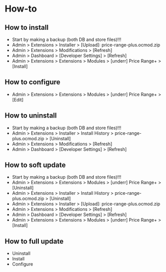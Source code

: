 # How-to

## How to install
* Start by making a backup (both DB and store files)!!!
* Admin > Extensions > Installer > [Upload]: price-range-plus.ocmod.zip
* Admin > Extensions > Modifications > [Refresh]
* Admin > Dashboard > [Developer Settings] > [Refresh]
* Admin > Extensions > Extensions > Modules > [underr] Price Range+ > [Install]

## How to configure
* Admin > Extensions > Extensions > Modules > [underr] Price Range+ > [Edit]

## How to uninstall
* Start by making a backup (both DB and store files)!!!
* Admin > Extensions > Installer > Install History > price-range-plus.ocmod.zip > [Uninstall]
* Admin > Extensions > Modifications > [Refresh]
* Admin > Dashboard > [Developer Settings] > [Refresh]

## How to soft update
* Start by making a backup (both DB and store files)!!!
* Admin > Extensions > Extensions > Modules > [underr] Price Range+ > [Uninstall]
* Admin > Extensions > Installer > Install History > price-range-plus.ocmod.zip > [Uninstall]
* Admin > Extensions > Installer > [Upload]: price-range-plus.ocmod.zip
* Admin > Extensions > Modifications > [Refresh]
* Admin > Dashboard > [Developer Settings] > [Refresh]
* Admin > Extensions > Extensions > Modules > [underr] Price Range+ > [Install]

## How to full update
* Uninstall
* Install
* Configure
